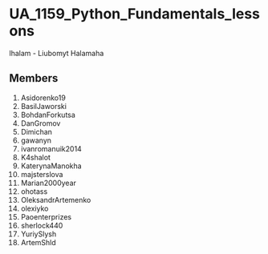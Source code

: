 # UA_1159_Python_Fundamentals_lessons

lhalam - Liubomyt Halamaha


## Members

1) Asidorenko19
2) BasilJaworski
3) BohdanForkutsa
4) DanGromov
5) Dimichan
6) gawanyn
7) ivanromanuik2014
8) K4shalot
9) KaterynaManokha
10) majsterslova
11) Marian2000year
12) ohotass
13) OleksandrArtemenko
14) olexiyko
15) Paoenterprizes
16) sherlock440
17) YuriySlysh
18) ArtemShld
